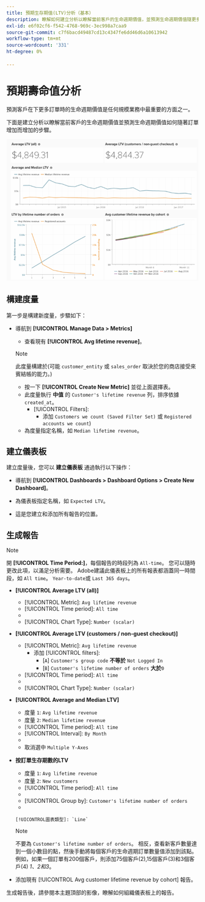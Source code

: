 ```yaml
---
title: 預期生存期值(LTV)分析（基本）
description: 瞭解如何建立分析以瞭解當前客戶的生命週期價值，並預測生命週期價值隨更多訂單的增加而如何增加。
exl-id: e6f02cf6-f542-4768-969c-3ec998a7caa9
source-git-commit: c7f6bacd49487cd13c4347fe6dd46d6a10613942
workflow-type: tm+mt
source-wordcount: '331'
ht-degree: 0%

---
```


# 預期壽命值分析

預測客戶在下更多訂單時的生命週期價值是任何規模業務中最重要的方面之一。

下面是建立分析以瞭解當前客戶的生命週期價值並預測生命週期價值如何隨著訂單增加而增加的步驟。

![預期生存期](../../assets/expected_ltv_720.png)

## 構建度量

第一步是構建新度量，步驟如下：
* 導航到 **[!UICONTROL Manage Data > Metrics]**
   * 查看現有 **[!UICONTROL Avg lifetime revenue]**。

   >[!NOTE]
   >
   >此度量構建於(可能 `customer_entity` 或 `sales_order` 取決於您的商店接受來賓結帳的能力。)

   * 按一下 **[!UICONTROL Create New Metric]** 並從上面選擇表。
   * 此度量執行 **中值** 的 `Customer's lifetime revenue` 列，排序依據 `created_at`。
      * [!UICONTROL Filters]:
         * 添加 `Customers we count (Saved Filter Set)` 或 `Registered accounts we count`)
   * 為度量指定名稱，如 `Median lifetime revenue`。



## 建立儀表板

建立度量後，您可以 **建立儀表板** 通過執行以下操作：
* 導航到 **[!UICONTROL Dashboards > Dashboard Options > Create New Dashboard]**。
* 為儀表板指定名稱，如 `Expected LTV`。

* 這是您建立和添加所有報告的位置。

## 生成報告

>[!NOTE]
>
>開 **[!UICONTROL Time Period:]**，每個報告的時段列為 `All-time`。 您可以隨時更改此項，以滿足分析需要。 Adobe建議此儀表板上的所有報表都涵蓋同一時間段，如 `All time`。 `Year-to-date`或 `Last 365 days`。

* **[!UICONTROL Average LTV (all)]**
   * [!UICONTROL Metric]: `Avg lifetime revenue`
   * [!UICONTROL Time period]: `All time`
   * 
      [!UICONTROL間隔]: `None`
   * [!UICONTROL Chart Type]: `Number (scalar)`

* **[!UICONTROL Average LTV (customers / non-guest checkout)]**
   * [!UICONTROL Metric]: `Avg lifetime revenue`
      * 添加 [!UICONTROL filters]:
         * [`A`] `Customer's group code` **不等於** `Not Logged In`
         * [`B`] `Customer's lifetime number of orders` **大於**`0`
   * [!UICONTROL Time period]: `All time`
   * 
      [!UICONTROL間隔]: `None`
   * [!UICONTROL Chart Type]: `Number (scalar)`


* **[!UICONTROL Average and Median LTV]**
   * 度量 `1`: `Avg lifetime revenue`
   * 度量 `2`: `Median lifetime revenue`
   * [!UICONTROL Time period]: `All time`
   * [!UICONTROL Interval]: `By Month`
   * 
      [!UICONTROL圖表類型]: `Line`
   * 取消選中 `Multiple Y-Axes`

* **按訂單生存期數的LTV**
   * 度量 `1`: `Avg lifetime revenue`
   * 度量 `2`: `New customers`
   * [!UICONTROL Time period]: `All time`
   * 
      [!UICONTROL間隔]: `None`
   * [!UICONTROL Group by]: `Customer's lifetime number of orders`
   * 

      [!UICONTROL圖表類型]: `Line`
   >[!NOTE]
   >
   >不要為 `Customer's lifetime number of orders`。 相反，查看新客戶數量達到一個小數目的點，然後手動將每個客戶的生命週期訂單數量值添加到該點。 例如，如果一個訂單有200個客戶，則添加75個客戶(2),15個客戶(3)和3個客戶(4) *1、2和3*。

* 添加現有 [!UICONTROL Avg customer lifetime revenue by cohort] 報告。

生成報告後，請參閱本主題頂部的影像，瞭解如何組織儀表板上的報告。
